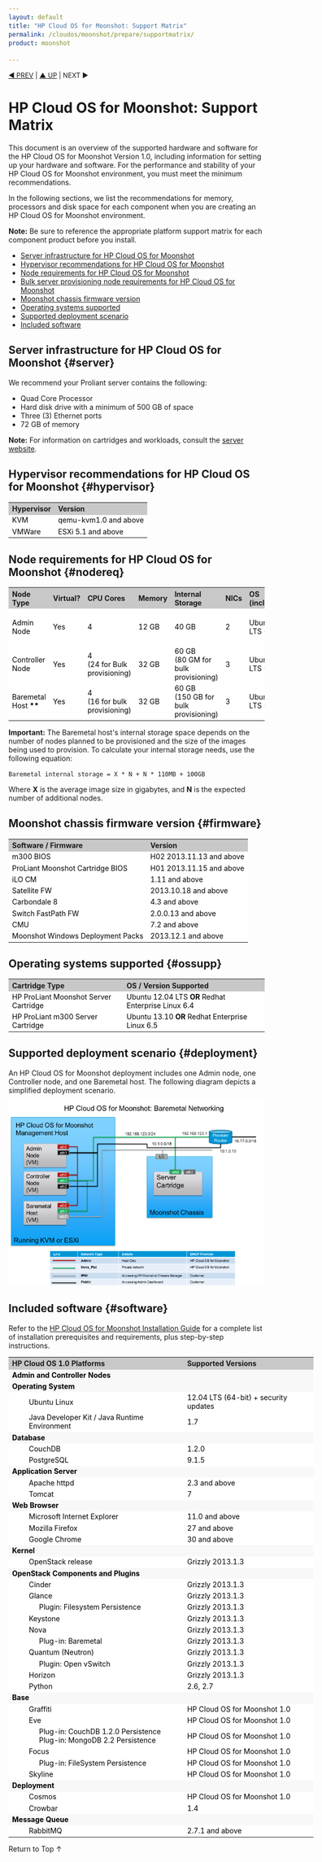 ```yaml
---
layout: default
title: "HP Cloud OS for Moonshot: Support Matrix"
permalink: /cloudos/moonshot/prepare/supportmatrix/
product: moonshot

---
```


<script>

function PageRefresh {
onLoad="window.refresh"
}

PageRefresh();

</script>



<p style="font-size: small;"> <a href="/cloudos/moonshot/prepare/releasenotes">&#9664; PREV</a> | <a href="/cloudos/moonshot/prepare">&#9650; UP</a> | NEXT &#9654; </p>

# HP Cloud OS for Moonshot: Support Matrix

This document is an overview of the supported hardware and software for the HP Cloud OS for Moonshot Version 1.0, including information for setting up your hardware and software. For the performance and stability of your HP Cloud OS for Moonshot environment, you must meet the minimum recommendations.

In the following sections, we list the recommendations for memory, processors and disk space for each component when you are creating an HP Cloud OS for Moonshot environment. 

**Note:** Be sure to reference the appropriate platform support matrix for each component product before you install.



* [Server infrastructure for HP Cloud OS for Moonshot](#server)
* [Hypervisor recommendations for HP Cloud OS for Moonshot](#hypervisor)
* [Node requirements for HP Cloud OS for Moonshot](#nodereq)
* [Bulk server provisioning node requirements for HP Cloud OS for Moonshot](#nodereq-bulk)
* [Moonshot chassis firmware version](#firmware)
* [Operating systems supported ](#ossupp)
* [Supported deployment scenario](#deployment)
* [Included software](#software)





## Server infrastructure for HP Cloud OS for Moonshot {#server}

We recommend your Proliant server contains the following:

* Quad Core Processor
* Hard disk drive with a minimum of 500 GB of space
* Three (3) Ethernet ports
* 72 GB of memory

**Note:** For information on cartridges and workloads, consult the [server website](http://h17007.www1.hp.com/us/en/enterprise/servers/products/moonshot/index.aspx#tab=TAB2).

## Hypervisor recommendations for HP Cloud OS for Moonshot {#hypervisor}
<table style="text-align: left; vertical-align: top; min-width: 400px;">

<tr style="background-color: #C8C8C8;">
<th>Hypervisor</th>
<th>Version</th>
</tr>
<tr style="background-color: white; color: black;">
<td>KVM</td>
<td>qemu-kvm1.0 and above</td>
</tr>		  
<tr style="background-color: white; color: black;">
<td>VMWare</td>
<td>ESXi 5.1 and above</td>
</tr>
</table>

## Node requirements for HP Cloud OS for Moonshot {#nodereq}
<table style="text-align: left; vertical-align: top; min-width: 400px;">

<tr style="background-color: #C8C8C8;">
<th>Node Type</th>
<th>Virtual?</th>
<th>CPU Cores</th>
<th>Memory</th>
<th>Internal Storage</th>
<th>NICs</th>
<th><span style='display:block; width:150px;'>OS <br />(incl. as part of ISO)</span></th>
<th><span style='display:block; width:180px;'>Virtualized Platforms Supported</span></th>
</tr>

<tr style="background-color: white; color: black;">
<td>Admin Node</td>
<td>Yes</td>
<td> 4 </td>
<td> 12 GB </td>
<td> 40 GB </td>
<td> 2 </td>
<td> Ubuntu Server 12.04 LTS (64-bit) </td>
<td>VMWare ESXi 5.1 and above <br /> KVM qemu-kvm-1.0 and above</td>
</tr>

<tr style="background-color: white; color: black;">
<td>Controller Node</td>
<td>Yes</td>
<td> 4  <br /> (24 for Bulk provisioning)</td>
<td> 32 GB
</td>
<td> 60 GB <br />(80 GM for bulk provisioning)</td>
<td> 3 </td>
<td> Ubuntu Server 12.04 LTS (64-bit) </td>
<td>VMWare ESXi 5.1 and above <br /> KVM qemu-kvm-1.0 and above</td>
</tr>

<tr style="background-color: white; color: black;">
<td>Baremetal Host <b>**</b></td>
<td>Yes</td>
<td> 4 <br />(16 for bulk provisioning)</td>
<td> 32 GB </td>
<td> 60 GB <br />(150 GB for bulk provisioning) </td>
<td> 3 </td>
<td> Ubuntu Server 12.04 LTS (64-bit) </td>
<td>VMWare ESXi 5.1 and above <br /> KVM qemu-kvm-1.0 and above</td>
</tr>	

</table>



**Important:** The Baremetal host's internal storage space depends on the number of nodes planned to be provisioned and the size of the images being used to provision. To calculate your internal storage needs, use the following equation:

    Baremetal internal storage = X * N + N * 110MB + 100GB

Where <b>X</b> is the average image size in gigabytes, and <b>N</b> is the expected number of additional nodes.

## Moonshot chassis firmware version {#firmware}
<table style="text-align: left; vertical-align: top; min-width: 400px;">

<tr style="background-color: #C8C8C8;">
<th>Software / Firmware</th>
<th>Version</th>
</tr>
<tr style="background-color: white; color: black;">
<td>m300 BIOS</td>
<td>H02 2013.11.13 and above</td>
</tr>		  
<tr style="background-color: white; color: black;">
<td>ProLiant Moonshot Cartridge BIOS</td>
<td>H01 2013.11.15 and above</td>
</tr>
<tr style="background-color: white; color: black;">
<td>iLO CM</td>
<td>1.11 and above</td></tr>
<tr style="background-color: white; color: black;">
<td>Satellite FW</td>
<td>2013.10.18 and above</td>
</tr>
<tr style="background-color: white; color: black;">
<td>Carbondale 8</td>
<td>4.3 and above</td>
</tr>
<tr style="background-color: white; color: black;">
<td>Switch FastPath FW</td>
<td>2.0.0.13 and above</td>
</tr>
<tr style="background-color: white; color: black;">
<td>CMU</td>
<td>7.2 and above</td>
</tr>
<tr style="background-color: white; color: black;">
<td>Moonshot Windows Deployment Packs</td>
<td>2013.12.1 and above</td>
</tr>
</table>



## Operating systems supported {#ossupp}
<table style="text-align: left; vertical-align: top; min-width: 400px;">

<tr style="background-color: #C8C8C8;">
<th>Cartridge Type</th>
<th>OS / Version Supported</th>
</tr>
<tr style="background-color: white; color: black;">
<td>HP ProLiant Moonshot Server Cartridge</td>
<td>Ubuntu 12.04 LTS <b>OR</b> Redhat Enterprise Linux 6.4</td>
</tr>		  
<tr style="background-color: white; color: black;">
<td>HP ProLiant m300 Server Cartridge</td>
<td>Ubuntu 13.10 <b>OR</b> Redhat Enterprise Linux 6.5</td>
</tr>
</table>



## Supported deployment scenario {#deployment}
An HP Cloud OS for Moonshot deployment includes one Admin node, one Controller node, and one Baremetal host. The following diagram depicts a simplified deployment scenario. 

<img src="media/moonshot-deployment.png"></img>



## Included software {#software}

Refer to the [HP Cloud OS for Moonshot Installation Guide](/cloudos/moonshot/install/) for a complete list of installation prerequisites and requirements, plus step-by-step instructions.

<table style="text-align: left; vertical-align: top; min-width: 600px;">

<tr style="background-color: #C8C8C8;">
<th> HP Cloud OS 1.0 Platforms </th>
<th> Supported Versions </th>
</tr>

<tr style="background-color: white; color: black;">
<td style="font-weight: bold; background-color: #F8F8F8;" colspan="2"> Admin and Controller Nodes </td>
</tr>

<tr style="background-color: white; color: black;">
<td style="font-weight: bold; background-color: #F8F8F8;" colspan="2"> Operating System </td>
</tr>

<tr style="background-color: white; color: black;">
<td  style="padding-left: 40px;"> Ubuntu Linux </td>
<td> 12.04 LTS (64-bit) + security updates </td>
</tr>

<tr style="background-color: white; color: black;">
<td style="padding-left: 40px;"> Java Developer Kit / Java Runtime Environment </td>
<td> 1.7 </td>
</tr>

<tr style="background-color: white; color: black;">
<td style="font-weight: bold; background-color: #F8F8F8;" colspan="2"> Database </td>
</tr>

<tr style="background-color: white; color: black;">
<td style="padding-left: 40px;"> CouchDB </td>
<td> 1.2.0 </td>
</tr>

<tr style="background-color: white; color: black;">
<td style="padding-left: 40px;"> PostgreSQL </td>
<td> 9.1.5 </td>
</tr>

<tr style="background-color: white; color: black;">
<td style="font-weight: bold; background-color: #F8F8F8;" colspan="2"> Application Server </td>
</tr>

<tr style="background-color: white; color: black;">
<td style="padding-left: 40px;"> Apache httpd </td>
<td> 2.3 and above </td>
</tr>

<tr style="background-color: white; color: black;">
<td style="padding-left: 40px;"> Tomcat </td>
<td> 7 </td>
</tr>

<tr style="background-color: white; color: black;">
<td style="font-weight: bold; background-color: #F8F8F8;" colspan="2"> Web Browser </td>
</tr>

<tr style="background-color: white; color: black;">
<td style="padding-left: 40px;"> Microsoft Internet Explorer </td>
<td> 11.0 and above </td>
</tr>

<tr style="background-color: white; color: black;">
<td style="padding-left: 40px;"> Mozilla Firefox </td>
<td> 27 and above </td>
</tr>

<tr style="background-color: white; color: black;">
<td style="padding-left: 40px;"> Google Chrome </td>
<td> 30 and above </td>
</tr>

<tr style="background-color: white; color: black;">
<td style="font-weight: bold; background-color: #F8F8F8;" colspan="2"> Kernel </td>
</tr>

<tr style="background-color: white; color: black;">
<td style="padding-left: 40px;"> OpenStack release </td>
<td> Grizzly 2013.1.3 </td>
</tr>

<tr style="background-color: white; color: black;">
<td style="font-weight: bold; background-color: #F8F8F8;" colspan="2"> OpenStack Components and Plugins </td>
</tr>

<tr style="background-color: white; color: black;">
<td style="padding-left: 40px;"> Cinder </td>
<td> Grizzly 2013.1.3 </td>
</tr>

<tr style="background-color: white; color: black;">
<td style="padding-left: 40px;"> Glance </td>
<td> Grizzly 2013.1.3 </td>
</tr>

<tr style="background-color: white; color: black;">
<td style="padding-left: 60px;"> Plugin: Filesystem Persistence </td>
<td> Grizzly 2013.1.3 </td>
</tr>

<tr style="background-color: white; color: black;">
<td style="padding-left: 40px;"> Keystone </td>
<td> Grizzly 2013.1.3 </td>
</tr>



<tr style="background-color: white; color: black;">
<td style="padding-left: 40px;"> Nova </td>
<td> Grizzly 2013.1.3 </td>
</tr>

<tr style="background-color: white; color: black;">
<td style="padding-left: 60px;"> Plug-in: Baremetal </td>
<td> Grizzly 2013.1.3 </td>
</tr>
<tr style="background-color: white; color: black;">
<td style="padding-left: 40px;"> Quantum (Neutron) </td>
<td> Grizzly 2013.1.3 </td>
</tr>

<tr style="background-color: white; color: black;">
<td style="padding-left: 60px;"> Plugin: Open vSwitch </td>
<td> Grizzly 2013.1.3 </td>
</tr>

<tr style="background-color: white; color: black;">
<td style="padding-left: 40px;"> Horizon </td>
<td> Grizzly 2013.1.3 </td>
</tr>

<tr style="background-color: white; color: black;">
<td style="padding-left: 40px;"> Python </td>
<td> 2.6, 2.7 </td>
</tr>



<tr style="background-color: white; color: black;">
<td style="font-weight: bold; background-color: #F8F8F8;" colspan="2"> Base </td>
</tr>

<tr style="background-color: white; color: black;">
<td style="padding-left: 40px;"> Graffiti </td>
<td> HP Cloud OS for Moonshot 1.0 </td>
</tr>



<tr style="background-color: white; color: black;">
<td style="padding-left: 40px;"> Eve </td>
<td> HP Cloud OS for Moonshot 1.0 </td>
</tr>

<tr style="background-color: white; color: black;">
<td style="padding-left: 60px;"> Plug-in: CouchDB 1.2.0 Persistence <br /> Plug-in: MongoDB 2.2 Persistence </td>
<td> HP Cloud OS for Moonshot 1.0 </td>
</tr>

<tr style="background-color: white; color: black;">
<td style="padding-left: 40px;"> Focus </td>
<td> HP Cloud OS for Moonshot 1.0 </td>
</tr>

<tr style="background-color: white; color: black;">
<td style="padding-left: 60px;"> Plug-in: FileSystem Persistence </td>
<td> HP Cloud OS for Moonshot 1.0 </td>
</tr>
<tr style="background-color: white; color: black;">
<td style="padding-left: 40px;"> Skyline </td>
<td> HP Cloud OS for Moonshot 1.0 </td>
</tr>

<tr style="background-color: white; color: black;">
<td style="font-weight: bold; background-color: #F8F8F8;" colspan="2"> Deployment </td>
</tr>

<tr style="background-color: white; color: black;">
<td style="padding-left: 40px;"> Cosmos </td>
<td> HP Cloud OS for Moonshot 1.0 </td>
</tr>
<tr style="background-color: white; color: black;">
<td style="padding-left: 40px;"> Crowbar </td>
<td> 1.4 </td>
</tr>

<tr style="background-color: white; color: black;">
<td style="font-weight: bold; background-color: #F8F8F8;" colspan="2"> Message Queue </td>
</tr>

<tr style="background-color: white; color: black;">
<td style="padding-left: 40px;"> RabbitMQ </td>
<td> 2.7.1 and above </td>
</tr>



</table>

<a href="#top" style="padding:14px 0px 14px 0px; text-decoration: none;"> Return to Top &#8593; </a>

